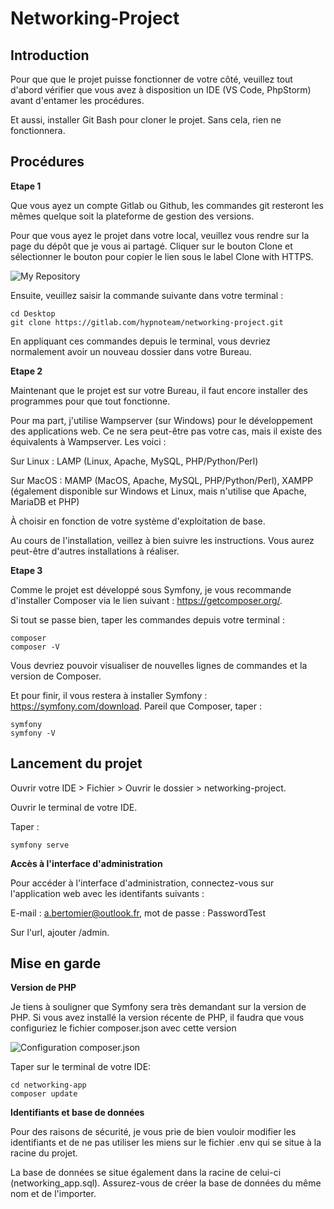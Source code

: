 # Networking-Project



## Introduction

Pour que que le projet puisse fonctionner de votre côté, veuillez tout d'abord vérifier que vous avez
à disposition un IDE (VS Code, PhpStorm) avant d'entamer les procédures.

Et aussi, installer Git Bash pour cloner le projet. Sans cela, rien ne fonctionnera.

## Procédures

**Etape 1**

Que vous ayez un compte Gitlab ou Github, les commandes git resteront les mêmes quelque soit la plateforme de 
gestion des versions. 

Pour que vous ayez le projet dans votre local, veuillez vous rendre sur la page du dépôt que je vous ai partagé. Cliquer sur le bouton Clone et sélectionner le bouton pour copier le lien sous le label Clone with HTTPS.

![My Repository](<Capture d'écran 2024-09-16 102348.png>)

Ensuite, veuillez saisir la commande suivante dans votre terminal : 

```
cd Desktop
git clone https://gitlab.com/hypnoteam/networking-project.git
```

En appliquant ces commandes depuis le terminal, vous devriez normalement avoir un nouveau dossier dans votre Bureau.

**Etape 2**

Maintenant que le projet est sur votre Bureau, il faut encore installer des programmes pour que tout fonctionne.

Pour ma part, j'utilise Wampserver (sur Windows) pour le développement des applications web. Ce ne sera peut-être pas votre cas, mais il existe des équivalents à Wampserver. Les voici : 

Sur Linux : LAMP (Linux, Apache, MySQL, PHP/Python/Perl)

Sur MacOS : MAMP (MacOS, Apache, MySQL, PHP/Python/Perl), XAMPP (également disponible sur Windows et Linux, mais n'utilise que Apache, MariaDB et PHP)

À choisir en fonction de votre système d'exploitation de base.

Au cours de l'installation, veillez à bien suivre les instructions. Vous aurez peut-être d'autres installations à réaliser.

**Etape 3**

Comme le projet est développé sous Symfony, je vous recommande d'installer Composer via le lien suivant : https://getcomposer.org/.

Si tout se passe bien, taper les commandes depuis votre terminal :

```
composer
composer -V
```

Vous devriez pouvoir visualiser de nouvelles lignes de commandes et la version de Composer.

Et pour finir, il vous restera à installer Symfony : https://symfony.com/download. Pareil que Composer, taper :

```
symfony
symfony -V
```

## Lancement du projet

Ouvrir votre IDE > Fichier > Ouvrir le dossier > networking-project.

Ouvrir le terminal de votre IDE.

Taper : 

```
symfony serve
```

**Accès à l'interface d'administration**

Pour accéder à l'interface d'administration, connectez-vous sur l'application web avec les identifants suivants :

E-mail : a.bertomier@outlook.fr, mot de passe : PasswordTest

Sur l'url, ajouter /admin.

## Mise en garde

**Version de PHP**

Je tiens à souligner que Symfony sera très demandant sur la version de PHP. Si vous avez installé la version récente de PHP, il faudra que vous configuriez le fichier composer.json avec cette version 

![Configuration composer.json](<Capture d'écran 2024-09-16 120011.png>)

Taper sur le terminal de votre IDE:

```
cd networking-app
composer update
```

**Identifiants et base de données**

Pour des raisons de sécurité, je vous prie de bien vouloir modifier les identifiants et de ne pas utiliser les miens sur le fichier .env qui se situe à la racine du projet.

La base de données se situe également dans la racine de celui-ci (networking_app.sql). Assurez-vous de créer la base de données du même nom et de l'importer.
